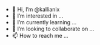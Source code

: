 - 👋 Hi, I’m @kallianix
- 👀 I’m interested in ...
- 🌱 I’m currently learning ...
- 💞️ I’m looking to collaborate on ...
- 📫 How to reach me ...

<!---
kallianix/kallianix is a ✨ special ✨ repository because its `README.md` (this file) appears on your GitHub profile.
You can click the Preview link to take a look at your changes.
--->
